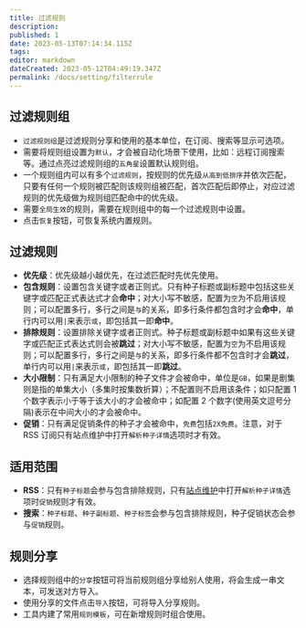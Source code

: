 ```yaml
---
title: 过滤规则
description:
published: 1
date: 2023-05-13T07:14:34.115Z
tags:
editor: markdown
dateCreated: 2023-05-12T04:49:19.347Z
permalink: /docs/setting/filterrule
---
```


## 过滤规则组

- `过滤规则组`是过滤规则分享和使用的基本单位，在订阅、搜索等显示可选项。
- 需要将规则组设置为`默认`，才会被自动化场景下使用，比如：远程订阅搜索等。通过点亮过滤规则组的`五角星`设置默认规则组。
- 一个规则组内可以有多个`过滤规则`，按规则的优先级`从高到低排序`并依次匹配，只要有任何一个规则被匹配则该规则组被匹配，首次匹配后即停止，对应过滤规则的优先级做为规则组匹配命中的优先级。
- 需要`全局生效`的规则，需要在规则组中的每一个过滤规则中设置。
- 点击`恢复`按钮，可恢复系统内置规则。

## 过滤规则

- **优先级**：优先级越小越优先，在过滤匹配时先优先使用。
- **包含规则**：设置包含关键字或者正则式。只有种子标题或副标题中包括这些关键字或匹配正式表达式才会**命中**；对大小写不敏感，配置为`空`为不启用该规则；可以配置多行，多行之间是`与`的关系，即多行条件都包含时才会**命中**，单行内可以用`|`来表示`或`，即包括其一即**命中**。
- **排除规则**：设置排除关键字或者正则式。种子标题或副标题中如果有这些关键字或匹配正式表达式则会被**跳过**；对大小写不敏感，配置为`空`为不启用该规则；可以配置多行，多行之间是`与`的关系，即多行条件都不包含时才会**跳过**，单行内可以用`|`来表示`或`，即包括其一即**跳过**。
- **大小限制**：只有满足大小限制的种子文件才会被命中，单位是`GB`，如果是剧集则是指的单集大小（多集时按集数折算）；不配置则不启用该条件；如只配置 1 个数字表示小于等于该大小的才会被命中；如配置 2 个数字(使用英文逗号分隔)表示在中间大小的才会被命中。
- **促销**：只有满足促销条件的种子才会被命中，`免费`包括`2X免费`。注意，对于 RSS 订阅只有站点维护中打开`解析种子详情`选项时才有效。

## 适用范围

- **RSS**：只有`种子标题`会参与包含排除规则，只有[站点维护](/docs/use/site/#站点维护)中打开`解析种子详情`选项时`促销`规则才有效。
- **搜索**：`种子标题`、`种子副标题`、`种子标签`会参与包含排除规则，种子促销状态会参与`促销`规则。

## 规则分享

- 选择规则组中的`分享`按钮可将当前规则组分享给别人使用，将会生成一串文本，可发送对方导入。
- 使用分享的文件点击`导入`按钮，可将导入分享规则。
- 工具内建了常用`规则模板`，可在新增规则时组合使用。

